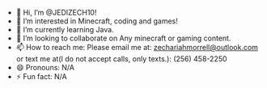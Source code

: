- 👋 Hi, I’m @JEDIZECH10!
- 👀 I’m interested in Minecraft, coding and games!
- 🌱 I’m currently learning Java.
- 💞️ I’m looking to collaborate on Any minecraft or gaming content.
- 📫 How to reach me: Please email me at: zechariahmorrell@outlook.com or text me at(I do not accept calls, only texts.): (256) 458-2250
- 😄 Pronouns: N/A
- ⚡ Fun fact: N/A

<!---
JEDIZECH10/JEDIZECH10 is a ✨ special ✨ repository because its `README.md` (this file) appears on your GitHub profile.
You can click the Preview link to take a look at your changes.
--->
